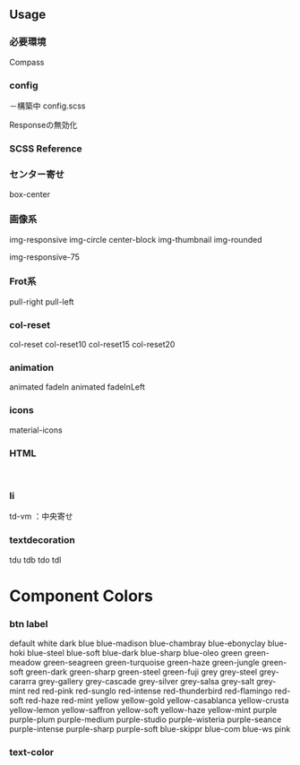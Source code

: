 ## Usage

### 必要環境

Compass

### config

－構築中
config.scss

Responseの無効化

### SCSS Reference

### センター寄せ
box-center

### 画像系
img-responsive
img-circle
center-block
img-thumbnail
img-rounded

img-responsive-75

### Frot系
pull-right
pull-left

### col-reset
col-reset
col-reset10
col-reset15
col-reset20

### animation
animated fadeIn
animated fadeInLeft

### icons
material-icons

### HTML
&nbsp;

### li
td-vm ：中央寄せ

### textdecoration
tdu
tdb
tdo
tdl

# Component Colors

### btn label
default
white
dark
blue
blue-madison
blue-chambray
blue-ebonyclay
blue-hoki
blue-steel
blue-soft
blue-dark
blue-sharp
blue-oleo
green
green-meadow
green-seagreen
green-turquoise
green-haze
green-jungle
green-soft
green-dark
green-sharp
green-steel
green-fuji
grey
grey-steel
grey-cararra
grey-gallery
grey-cascade
grey-silver
grey-salsa
grey-salt
grey-mint
red
red-pink
red-sunglo
red-intense
red-thunderbird
red-flamingo
red-soft
red-haze
red-mint
yellow
yellow-gold
yellow-casablanca
yellow-crusta
yellow-lemon
yellow-saffron
yellow-soft
yellow-haze
yellow-mint
purple
purple-plum
purple-medium
purple-studio
purple-wisteria
purple-seance
purple-intense
purple-sharp
purple-soft
blue-skippr
blue-com
blue-ws
pink

### text-color

